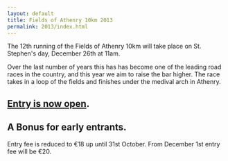 ```yaml
---
layout: default
title: Fields of Athenry 10km 2013
permalink: 2013/index.html
---
```

The 12th running of the Fields of Athenry 10km will take place on St. Stephen's day, December 26th at 11am.

Over the last number of years this has has become one of the leading road races in the country, and this year we aim to raise the bar higher. The race takes in a loop of the fields and finishes under the medival arch in Athenry. 

## [Entry is now open](/entry.html).


## A Bonus for early entrants.
Entry fee is reduced to €18 up until 31st October.
From December 1st entry fee will be €20. 
